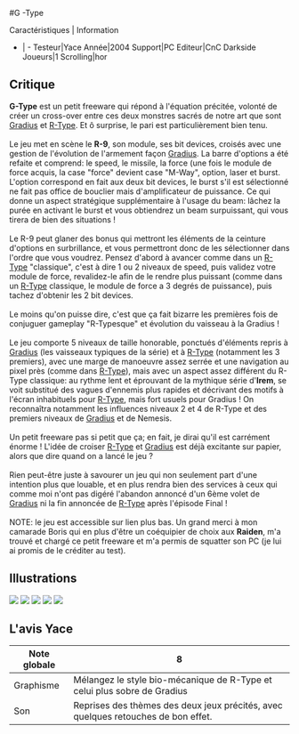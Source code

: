 #G -Type

Caractéristiques | Information
- | -
Testeur|Yace
Année|2004
Support|PC
Editeur|CnC Darkside
Joueurs|1
Scrolling|hor

## Critique
<b>G-Type</b> est un petit freeware qui répond à l'équation précitée, volonté de créer un cross-over entre ces deux monstres sacrés de notre art que sont <a href="index.php?page=fiche&id=42">Gradius</a> et <a href="index.php?page=fiche&id=17">R-Type</a>. Et ô surprise, le pari est particulièrement bien tenu.<br/> <br/>Le jeu met en scène le <b>R-9</b>, son module, ses bit devices, croisés avec une gestion de l'évolution de l'armement façon <a href="index.php?page=fiche&id=42">Gradius</a>. La barre d'options a été refaite et comprend: le speed, le missile, la force (une fois le module de force acquis, la case "force" devient case "M-Way", option, laser et burst. L'option correspond en fait aux deux bit devices, le burst s'il est sélectionné ne fait pas office de bouclier mais d'amplificateur de puissance. Ce qui donne un aspect stratégique supplémentaire à l'usage du beam: lâchez la purée en activant le burst et vous obtiendrez un beam surpuissant, qui vous tirera de bien des situations !<br/> <br/>Le R-9 peut glaner des bonus qui mettront les éléments de la ceinture d'options en surbrillance, et vous permettront donc de les sélectionner dans l'ordre que vous voudrez. Pensez d'abord à avancer comme dans un <a href="index.php?page=fiche&id=17">R-Type</a> "classique", c'est à dire 1 ou 2 niveaux de speed, puis validez votre module de force, revalidez-le afin de le rendre plus puissant (comme dans un <a href="index.php?page=fiche&id=17">R-Type</a> classique, le module de force a 3 degrés de puissance), puis tachez d'obtenir les 2 bit devices.<br/> <br/>Le moins qu'on puisse dire, c'est que ça fait bizarre les premières fois de conjuguer gameplay "R-Typesque" et évolution du vaisseau à la Gradius !<br/> <br/>Le jeu comporte 5 niveaux de taille honorable, ponctués d'éléments repris à <a href="index.php?page=fiche&id=42">Gradius</a> (les vaisseaux typiques de la série) et à <a href="index.php?page=fiche&id=17">R-Type</a> (notamment les 3 premiers), avec une marge de manoeuvre assez serrée et une navigation au pixel près (comme dans <a href="index.php?page=fiche&id=17">R-Type</a>), mais avec un aspect assez différent du R-Type classique: au rythme lent et éprouvant de la mythique série d'<b>Irem</b>, se voit substitué des vagues d'ennemis plus rapides et décrivant des motifs à l'écran inhabituels pour <a href="index.php?page=fiche&id=17">R-Type</a>, mais fort usuels pour Gradius ! On reconnaîtra notamment les influences niveaux 2 et 4 de R-Type et des premiers niveaux de <a href="index.php?page=fiche&id=42">Gradius</a> et de Nemesis.<br/> <br/>Un petit freeware pas si petit que ça; en fait, je dirai qu'il est carrément énorme ! L'idée de croiser <a href="index.php?page=fiche&id=17">R-Type</a> et <a href="index.php?page=fiche&id=42">Gradius</a> est déjà excitante sur papier, alors que dire quand on a lancé le jeu ?<br/> <br/>Rien peut-être juste à savourer un jeu qui non seulement part d'une intention plus que louable, et en plus rendra bien des services à ceux qui comme moi n'ont pas digéré l'abandon annoncé d'un 6ème volet de <a href="index.php?page=fiche&id=42">Gradius</a> ni la fin annoncée de <a href="index.php?page=fiche&id=17">R-Type</a> après l'épisode Final !<br/> <br/>NOTE: le jeu est accessible sur lien plus bas. Un grand merci à mon camarade Boris qui en plus d'être un coéquipier de choix aux <b>Raiden</b>, m'a trouvé et chargé ce petit freeware et m'a permis de squatter son PC (je lui ai promis de le créditer au test).

## Illustrations
![](http://www.shmup.com/images/thumbs/img_fiche_1_884.jpg)
![](http://www.shmup.com/images/thumbs/img_fiche_2_884.jpg)
![](http://www.shmup.com/images/thumbs/img_fiche_3_884.jpg)
![](http://www.shmup.com/images/thumbs/img_fiche_4_884.jpg)
![](http://www.shmup.com/images/thumbs/)

## L'avis Yace
Note globale|8
-|-
Graphisme|Mélangez le style bio-mécanique de R-Type et celui plus sobre de Gradius
Son|Reprises des thèmes des deux jeux précités, avec quelques retouches de bon effet.
